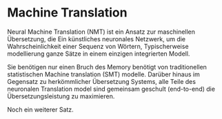 # Machine Translation

Neural Machine Translation (NMT) ist ein Ansatz zur maschinellen Übersetzung, die Ein künstliches neuronales Netzwerk, um die Wahrscheinlichkeit einer Sequenz von Wörtern, Typischerweise modellierung ganze Sätze in einem einzigen integrierten Modell.

Sie benötigen nur einen Bruch des Memory benötigt von traditionellen statistischen Machine translation (SMT) modelle. Darüber hinaus im Gegensatz zu herkömmlicher Übersetzung Systems, alle Teile des neuronalen Translation model sind gemeinsam geschult (end-to-end) die Übersetzungsleistung zu maximieren.

Noch ein weiterer Satz.
